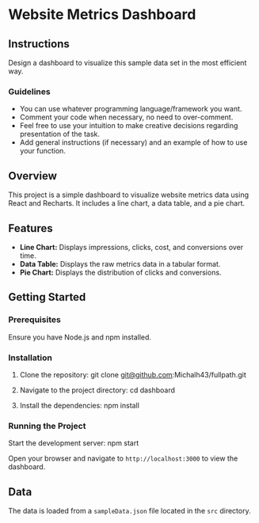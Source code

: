 # Website Metrics Dashboard

## Instructions

Design a dashboard to visualize this sample data set in the most efficient way.

### Guidelines

- You can use whatever programming language/framework you want.
- Comment your code when necessary, no need to over-comment.
- Feel free to use your intuition to make creative decisions regarding presentation of the task.
- Add general instructions (if necessary) and an example of how to use your function.

## Overview

This project is a simple dashboard to visualize website metrics data using React and Recharts. It includes a line chart, a data table, and a pie chart.

## Features

- **Line Chart:** Displays impressions, clicks, cost, and conversions over time.
- **Data Table:** Displays the raw metrics data in a tabular format.
- **Pie Chart:** Displays the distribution of clicks and conversions.

## Getting Started

### Prerequisites

Ensure you have Node.js and npm installed.

### Installation

1. Clone the repository:
   git clone git@github.com:Michalh43/fullpath.git

2. Navigate to the project directory:
   cd dashboard

3. Install the dependencies:
   npm install

### Running the Project

Start the development server:
npm start

Open your browser and navigate to `http://localhost:3000` to view the dashboard.

## Data

The data is loaded from a `sampleData.json` file located in the `src` directory.


